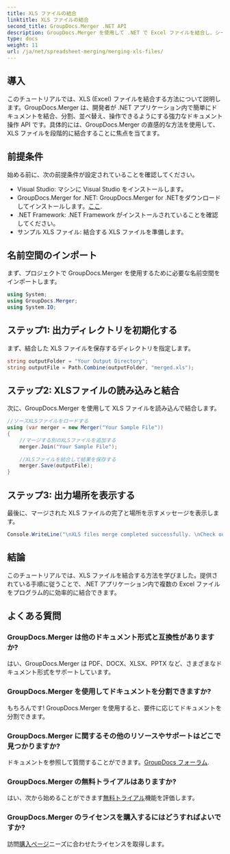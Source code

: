 ```yaml
---
title: XLS ファイルの結合
linktitle: XLS ファイルの結合
second_title: GroupDocs.Merger .NET API
description: GroupDocs.Merger を使用して .NET で Excel ファイルを結合し、シームレスなドキュメント操作を行う方法を学びます。ステップバイステップのチュートリアルに従ってください。
type: docs
weight: 11
url: /ja/net/spreadsheet-merging/merging-xls-files/
---
```

## 導入
このチュートリアルでは、XLS (Excel) ファイルを結合する方法について説明します。GroupDocs.Merger は、開発者が .NET アプリケーション内で簡単にドキュメントを結合、分割、並べ替え、操作できるようにする強力なドキュメント操作 API です。具体的には、GroupDocs.Merger の直感的な方法を使用して、XLS ファイルを段階的に結合することに焦点を当てます。
## 前提条件
始める前に、次の前提条件が設定されていることを確認してください。
- Visual Studio: マシンに Visual Studio をインストールします。
-  GroupDocs.Merger for .NET: GroupDocs.Merger for .NETをダウンロードしてインストールします。[ここ](https://releases.groupdocs.com/merger/net/).
- .NET Framework: .NET Framework がインストールされていることを確認してください。
- サンプル XLS ファイル: 結合する XLS ファイルを準備します。

## 名前空間のインポート
まず、プロジェクトで GroupDocs.Merger を使用するために必要な名前空間をインポートします。
```csharp
using System; 
using GroupDocs.Merger;
using System.IO;
```
## ステップ1: 出力ディレクトリを初期化する
まず、結合した XLS ファイルを保存するディレクトリを指定します。
```csharp
string outputFolder = "Your Output Directory";
string outputFile = Path.Combine(outputFolder, "merged.xls");
```
## ステップ2: XLSファイルの読み込みと結合
次に、GroupDocs.Merger を使用して XLS ファイルを読み込んで結合します。
```csharp
//ソースXLSファイルをロードする
using (var merger = new Merger("Your Sample File"))
{
    //マージする別のXLSファイルを追加する
    merger.Join("Your Sample File");
    
    //XLSファイルを結合して結果を保存する
    merger.Save(outputFile);
}
```
## ステップ3: 出力場所を表示する
最後に、マージされた XLS ファイルの完了と場所を示すメッセージを表示します。
```csharp
Console.WriteLine("\nXLS files merge completed successfully. \nCheck output in {0}", outputFolder);
```

## 結論
このチュートリアルでは、XLS ファイルを結合する方法を学びました。提供されている手順に従うことで、.NET アプリケーション内で複数の Excel ファイルをプログラム的に効率的に結合できます。

## よくある質問
### GroupDocs.Merger は他のドキュメント形式と互換性がありますか?
はい、GroupDocs.Merger は PDF、DOCX、XLSX、PPTX など、さまざまなドキュメント形式をサポートしています。
### GroupDocs.Merger を使用してドキュメントを分割できますか?
もちろんです! GroupDocs.Merger を使用すると、要件に応じてドキュメントを分割できます。
### GroupDocs.Merger に関するその他のリソースやサポートはどこで見つかりますか?
ドキュメントを参照して質問することができます。[GroupDocs フォーラム](https://forum.groupdocs.com/c/merger/32).
### GroupDocs.Merger の無料トライアルはありますか?
はい、次から始めることができます[無料トライアル](https://releases.groupdocs.com/)機能を評価します。
### GroupDocs.Merger のライセンスを購入するにはどうすればよいですか?
訪問[購入ページ](https://purchase.groupdocs.com/buy)ニーズに合わせたライセンスを取得します。